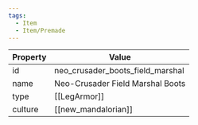 ```yaml
---
tags:
  - Item
  - Item/Premade
---
```


| Property | Value                            |
| -------- | -------------------------------- |
| id       | neo_crusader_boots_field_marshal |
| name     | Neo-Crusader Field Marshal Boots |
| type     | [[LegArmor]]                     |
| culture  | [[new_mandalorian]]              |


